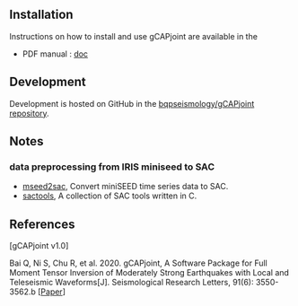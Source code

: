 ## Installation

Instructions on how to install and use gCAPjoint are
available in the

- PDF manual : [doc](gCAPjoint_manual_v1.0.pdf)


## Development

Development is hosted on GitHub in the 
[bqpseismology/gCAPjoint repository](https://github.com/bqpseismology/gCAPjoint).

## Notes

### data preprocessing from IRIS miniseed to SAC

- [mseed2sac](https://github.com/iris-edu/mseed2sac), Convert miniSEED time series data to SAC.
- [sactools](https://github.com/seisman/SACTools), A collection of SAC tools written in C.

## References
[gCAPjoint v1.0]

Bai Q, Ni S, Chu R, et al. 2020. gCAPjoint, A Software Package for Full Moment Tensor Inversion of Moderately Strong Earthquakes with Local and Teleseismic Waveforms[J]. Seismological Research Letters, 91(6): 3550-3562.b [[Paper](https://pubs.geoscienceworld.org/ssa/srl/article/91/6/3550/590002)]